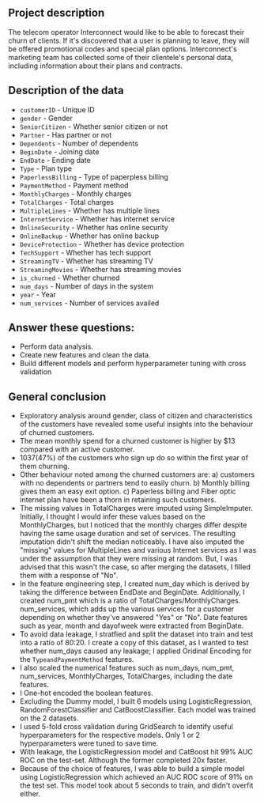 ## Project description

The telecom operator Interconnect would like to be able to forecast their churn of clients. If it's discovered that a user is planning to leave, they will be offered promotional codes and special plan options. Interconnect's marketing team has collected some of their clientele's personal data, including information about their plans and contracts.



## Description of the data

- `customerID` - Unique ID
- `gender` - Gender
- `SeniorCitizen` - Whether senior citizen or not
- `Partner` - Has partner or not
- `Dependents` - Number of dependents
- `BeginDate` - Joining date
- `EndDate` - Ending date
- `Type` - Plan type
- `PaperlessBilling` - Type of paperpless billing
- `PaymentMethod` - Payment method
- `MonthlyCharges` - Monthly charges
- `TotalCharges` - Total charges
- `MultipleLines` - Whether has multiple lines
- `InternetService` - Whether has internet service
- `OnlineSecurity` - Whether has online security
- `OnlineBackup` - Whether has online backup
- `DeviceProtection` - Whether has device protection
- `TechSupport` - Whether has tech support
- `StreamingTV` - Whether has streaming TV
- `StreamingMovies` - Whether has streaming movies
- `is_churned` - Whether churned
- `num_days` - Number of days in the system
- `year` - Year
- `num_services` - Number of services availed


## Answer these questions:

- Perform data analysis.
- Create new features and clean the data.
- Build different models and perform hyperparameter tuning with cross validation


## General conclusion

- Exploratory analysis around gender, class of citizen and characteristics of the customers have revealed some useful insights into the behaviour of churned customers.
- The mean monthly spend for a churned customer is higher by $13 compared with an active customer.
- 1037(47%) of the customers who sign up do so within the first year of them churning.
- Other behaviour noted among the churned customers are: a) customers with no dependents or partners tend to easily churn. b) Monthly billing gives them an easy exit option. c) Paperless billing and Fiber optic internet plan have been a thorn in retaining such customers.
- The missing values in TotalCharges were imputed using SimpleImputer. Initially, I thought I would infer these values based on the MonthlyCharges, but I noticed that the monthly charges differ despite having the same usage duration and set of services. The resulting imputation didn't shift the median noticeably. I have also imputed the "missing" values for MultipleLines and various Internet services as I was under the assumption that they were missing at random. But, I was advised that this wasn't the case, so after merging the datasets, I filled them with a response of "No".
- In the feature engineering step, I created num_day which is derived by taking the difference between EndDate and BeginDate. Additionally, I created num_pmt which is a ratio of TotalCharges/MonthlyCharges. num_services, which adds up the various services for a customer depending on whether they've answered "Yes" or "No". Date features such as year, month and dayofweek were extracted from BeginDate.
- To avoid data leakage, I stratfied and split the dataset into train and test into a ratio of 80:20. I create a copy of this dataset, as I wanted to test whether num_days caused any leakage; I applied Oridinal Encoding for the `TypeandPaymentMethod` features.
- I also scaled the numerical features such as num_days, num_pmt, num_services, MonthlyCharges, TotalCharges, including the date features.
- I One-hot encoded the boolean features.
- Excluding the Dummy model, I built 6 models using LogisticRegression, RandomForestClassifier and CatBoostClassifier. Each model was trained on the 2 datasets.
- I used 5-fold cross validation during GridSearch to identify useful hyperparameters for the respective models. Only 1 or 2 hyperparameters were tuned to save time.
- With leakage, the LogisticRegression model and CatBoost hit 99% AUC ROC on the test-set. Although the former completed 20x faster.
- Because of the choice of features, I was able to build a simple model using LogisticRegression which achieved an AUC ROC score of 91% on the test set. This model took about 5 seconds to train, and didn't overfit either.
